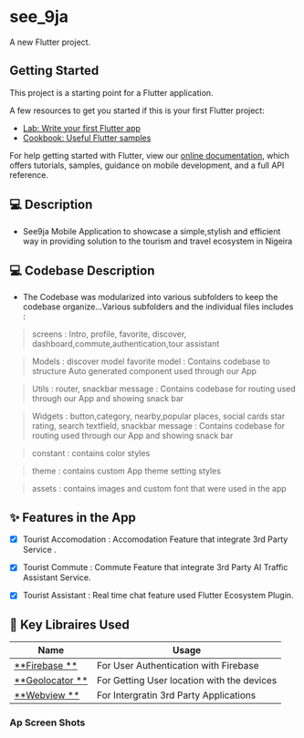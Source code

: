 # see_9ja

A new Flutter project.

## Getting Started

This project is a starting point for a Flutter application.

A few resources to get you started if this is your first Flutter project:

- [Lab: Write your first Flutter app](https://flutter.dev/docs/get-started/codelab)
- [Cookbook: Useful Flutter samples](https://flutter.dev/docs/cookbook)

For help getting started with Flutter, view our
[online documentation](https://flutter.dev/docs), which offers tutorials,
samples, guidance on mobile development, and a full API reference.


## 💻 Description

-  See9ja Mobile Application to showcase a simple,stylish and efficient way in providing solution to the tourism and travel ecosystem in Nigeira 

## 💻 Codebase Description

- The Codebase was modularized into various subfolders to keep the codebase organize...Various subfolders and the individual files includes :

> screens  : Intro, profile, favorite, discover, dashboard,commute,authentication,tour assistant

> Models : discover model favorite model : Contains codebase to structure Auto generated component used through our App


> Utils : router, snackbar message : Contains codebase for routing used through our App and showing snack bar

> Widgets : button,category, nearby,popular places, social cards star rating, search textfield, snackbar message : Contains codebase for routing used through our App and showing snack bar

> constant : contains color styles

> theme : contains custom App theme setting styles

> assets : contains images and custom font that were used in the app


## ✨ Features in the App

- [x] Tourist Accomodation : Accomodation Feature that integrate 3rd Party Service .
- [x] Tourist Commute : Commute Feature that integrate 3rd Party AI Traffic Assistant Service.
- [x] Tourist Assistant : Real time chat feature used Flutter Ecosystem Plugin.


## 🔌 Key Libraires Used

| Name                                                    | Usage                                               |
| ------------------------------------------------------- | --------------------------------------------------- |
| [**Firebase **](https://pub.dev/packages/avatar_glow)       | For User Authentication with Firebase                             |
| [**Geolocator **](https://pub.dev/packages/geolocator)     |  For Getting User location with the devices    |
| [**Webview **](https://pub.dev/packages/geolocator)     |  For Intergratin 3rd Party Applications  |



### Ap Screen Shots






